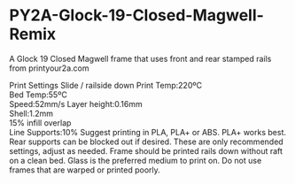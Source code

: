# PY2A-Glock-19-Closed-Magwell-Remix
A Glock 19 Closed Magwell frame that uses front and rear stamped rails from printyour2a.com

Print Settings
Slide / railside down
Print Temp:220ºC  
Bed Temp:55ºC  
Speed:52mm/s
Layer height:0.16mm  
Shell:1.2mm  
15% infill overlap  
Line Supports:10% 
Suggest printing in PLA, PLA+ or ABS. PLA+ works best. 
Rear supports can be blocked out if desired. These are only recommended settings, adjust as needed. Frame should be printed rails down without raft on a clean bed. Glass is the preferred medium to print on. Do not use frames that are warped or printed poorly. 

